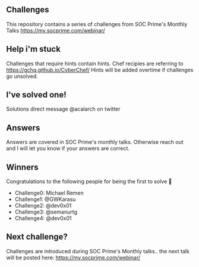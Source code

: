 ## Challenges
This repository contains a series of challenges from SOC Prime's Monthly Talks https://my.socprime.com/webinar/

## Help i'm stuck
Challenges that require hints contain hints. Chef recipies are referring to https://gchq.github.io/CyberChef/
Hints will be added overtime if challenges go unsolved.

## I've solved one!
Solutions direct message @acalarch on twitter

## Answers 
Answers are covered in SOC Prime's monthly talks. Otherwise reach out and I will let you know if your answers are correct.

## Winners
Congratulations to the following people for being the first to solve 🎉
* Challenge0: Michael Remen 
* Challenge1: @GWKarasu 
* Challenge2: @dev0x01
* Challenge3: @semanurtg 
* Challenge4: @dev0x01

## Next challenge? 
Challenges are introduced during SOC Prime's Monthly talks.. the next talk will be posted here: 
https://my.socprime.com/webinar/

